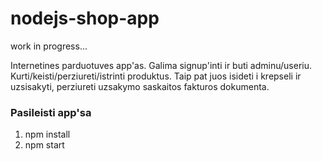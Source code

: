 # nodejs-shop-app

work in progress...

Internetines parduotuves app'as. Galima signup'inti ir buti adminu/useriu. 
Kurti/keisti/perziureti/istrinti produktus. Taip pat juos isideti i krepseli ir uzsisakyti, perziureti uzsakymo saskaitos fakturos dokumenta.

### Pasileisti app'sa

1. npm install
2. npm start